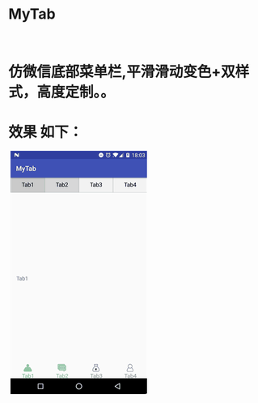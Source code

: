 # MyTab
 
# 仿微信底部菜单栏,平滑滑动变色+双样式，高度定制。。
# 效果 如下：
  ![image](https://github.com/zhumj/MyTab/blob/master/gif/%E5%8A%A8%E6%80%81%E6%88%AA%E5%B1%8F2017110601.gif)
